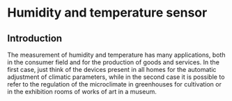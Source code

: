 # Humidity and temperature sensor
## Introduction
The measurement of humidity and temperature has many applications, both in the consumer field and for the production of goods and services. In the first case, just think of the devices present in all homes for the automatic adjustment of climatic parameters, while in the second case it is possible to refer to the regulation of the microclimate in greenhouses for cultivation or in the exhibition rooms of works of art in a museum.
